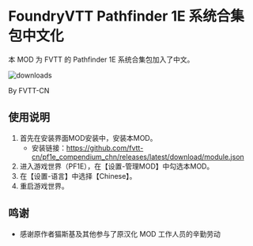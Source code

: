 # FoundryVTT Pathfinder 1E 系统合集包中文化

本 MOD 为 FVTT 的 Pathfinder 1E 系统合集包加入了中文。

![downloads](https://img.shields.io/github/downloads/fvtt-cn/pf1e_compendium_chn/total)

By FVTT-CN

## 使用说明

1. 首先在安装界面MOD安装中，安装本MOD。
   - 安装链接：https://github.com/fvtt-cn/pf1e_compendium_chn/releases/latest/download/module.json
2. 进入游戏世界（PF1E），在【设置-管理MOD】中勾选本MOD。
3. 在【设置-语言】中选择【Chinese】。
4. 重启游戏世界。

## 鸣谢

* 感谢原作者猫斯基及其他参与了原汉化 MOD 工作人员的辛勤劳动
